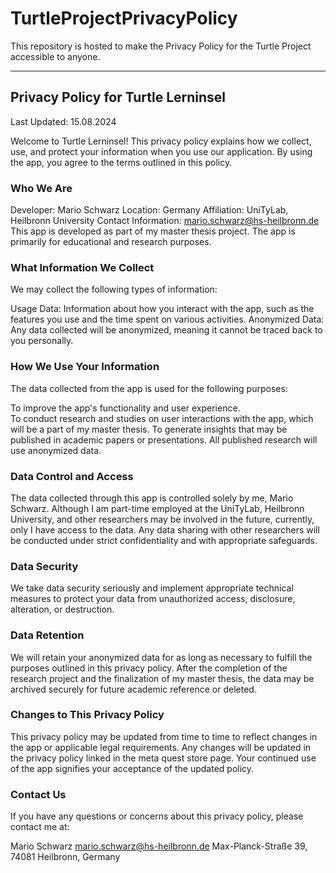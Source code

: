 
# TurtleProjectPrivacyPolicy
This repository is hosted to make the Privacy Policy for the Turtle Project accessible to anyone.

____________________________________________________________________

## Privacy Policy for Turtle Lerninsel

Last Updated: 15.08.2024

Welcome to Turtle Lerninsel! This privacy policy explains how we collect, use, and protect your information when you use our application. By using the app, you agree to the terms outlined in this policy.

### Who We Are

Developer: Mario Schwarz
Location: Germany
Affiliation: UniTyLab, Heilbronn University
Contact Information: mario.schwarz@hs-heilbronn.de
This app is developed as part of my master thesis project. The app is primarily for educational and research purposes.

### What Information We Collect  
We may collect the following types of information:

Usage Data: Information about how you interact with the app, such as the features you use and the time spent on various activities.
Anonymized Data: Any data collected will be anonymized, meaning it cannot be traced back to you personally.

### How We Use Your Information  
The data collected from the app is used for the following purposes:  

To improve the app's functionality and user experience.  
To conduct research and studies on user interactions with the app, which will be a part of my master thesis.
To generate insights that may be published in academic papers or presentations. All published research will use anonymized data.

### Data Control and Access  
The data collected through this app is controlled solely by me, Mario Schwarz.
Although I am part-time employed at the UniTyLab, Heilbronn University, and other researchers may be involved in the future, currently, only I have access to the data.
Any data sharing with other researchers will be conducted under strict confidentiality and with appropriate safeguards.

### Data Security  
We take data security seriously and implement appropriate technical measures to protect your data from unauthorized access, disclosure, alteration, or destruction.

### Data Retention  
We will retain your anonymized data for as long as necessary to fulfill the purposes outlined in this privacy policy. After the completion of the research project and the finalization of my master thesis, the data may be archived securely for future academic reference or deleted.

### Changes to This Privacy Policy  
This privacy policy may be updated from time to time to reflect changes in the app or applicable legal requirements. Any changes will be updated in the privacy policy linked in the meta quest store page. Your continued use of the app signifies your acceptance of the updated policy.

### Contact Us  
If you have any questions or concerns about this privacy policy, please contact me at:

Mario Schwarz
mario.schwarz@hs-heilbronn.de
Max-Planck-Straße 39,
74081 Heilbronn,
Germany
